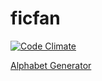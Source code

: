 # ficfan

[![Code Climate](https://codeclimate.com/github/joetde/ficfan/badges/gpa.svg)](https://codeclimate.com/github/joetde/ficfan)

[Alphabet Generator](http://joetde.github.io/ficfan/)
